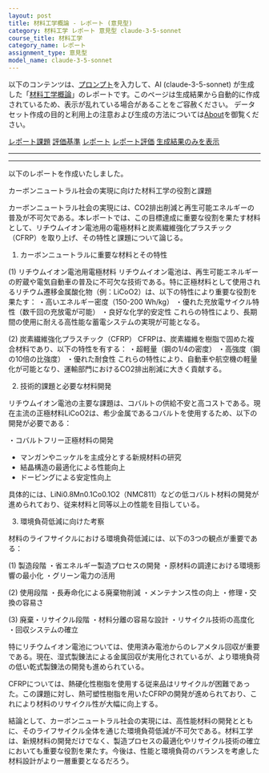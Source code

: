 ```yaml
---
layout: post
title: 材料工学概論 - レポート (意見型)
category: 材料工学 レポート 意見型 claude-3-5-sonnet
course_title: 材料工学
category_name: レポート
assignment_type: 意見型
model_name: claude-3-5-sonnet
---
```


以下のコンテンツは、[プロンプト](https://github.com/takedatoshiyuki/synthetic_assignments/tree/main/generated/材料工学/claude-3-5-sonnet/prompt_レポート-意見型.md)を入力して、AI (claude-3-5-sonnet) が生成した「[材料工学概論](/contents/材料工学/)」のレポートです。このページは生成結果から自動的に作成されているため、表示が乱れている場合があることをご容赦ください。
データセット作成の目的と利用上の注意および生成の方法については[About](/About)を御覧ください。

[レポート課題](../レポート課題-意見型)
[評価基準](../評価基準-意見型)
[レポート](../レポート-意見型)
[レポート評価](../レポート評価-意見型)
[生成結果のみを表示](https://github.com/takedatoshiyuki/synthetic_assignments/tree/main/generated/材料工学/claude-3-5-sonnet/レポート-意見型.md)
  

***
***
  
以下のレポートを作成いたしました。

カーボンニュートラル社会の実現に向けた材料工学の役割と課題

カーボンニュートラル社会の実現には、CO2排出削減と再生可能エネルギーの普及が不可欠である。本レポートでは、この目標達成に重要な役割を果たす材料として、リチウムイオン電池用の電極材料と炭素繊維強化プラスチック（CFRP）を取り上げ、その特性と課題について論じる。

1. カーボンニュートラルに重要な材料とその特性

(1) リチウムイオン電池用電極材料
リチウムイオン電池は、再生可能エネルギーの貯蔵や電気自動車の普及に不可欠な技術である。特に正極材料として使用されるリチウム遷移金属酸化物（例：LiCoO2）は、以下の特性により重要な役割を果たす：
・高いエネルギー密度（150-200 Wh/kg）
・優れた充放電サイクル特性（数千回の充放電が可能）
・良好な化学的安定性
これらの特性により、長期間の使用に耐える高性能な蓄電システムの実現が可能となる。

(2) 炭素繊維強化プラスチック（CFRP）
CFRPは、炭素繊維を樹脂で固めた複合材料であり、以下の特性を有する：
・超軽量（鋼の1/4の密度）
・高強度（鋼の10倍の比強度）
・優れた耐食性
これらの特性により、自動車や航空機の軽量化が可能となり、運輸部門におけるCO2排出削減に大きく貢献する。

2. 技術的課題と必要な材料開発

リチウムイオン電池の主要な課題は、コバルトの供給不安と高コストである。現在主流の正極材料LiCoO2は、希少金属であるコバルトを使用するため、以下の開発が必要である：

・コバルトフリー正極材料の開発
- マンガンやニッケルを主成分とする新規材料の研究
- 結晶構造の最適化による性能向上
- ドーピングによる安定性向上

具体的には、LiNi0.8Mn0.1Co0.1O2（NMC811）などの低コバルト材料の開発が進められており、従来材料と同等以上の性能を目指している。

3. 環境負荷低減に向けた考察

材料のライフサイクルにおける環境負荷低減には、以下の3つの観点が重要である：

(1) 製造段階
・省エネルギー製造プロセスの開発
・原材料の調達における環境影響の最小化
・グリーン電力の活用

(2) 使用段階
・長寿命化による廃棄物削減
・メンテナンス性の向上
・修理・交換の容易さ

(3) 廃棄・リサイクル段階
・材料分離の容易な設計
・リサイクル技術の高度化
・回収システムの確立

特にリチウムイオン電池については、使用済み電池からのレアメタル回収が重要である。現在、湿式製錬法による金属回収が実用化されているが、より環境負荷の低い乾式製錬法の開発も進められている。

CFRPについては、熱硬化性樹脂を使用する従来品はリサイクルが困難であった。この課題に対し、熱可塑性樹脂を用いたCFRPの開発が進められており、これにより材料のリサイクル性が大幅に向上する。

結論として、カーボンニュートラル社会の実現には、高性能材料の開発とともに、そのライフサイクル全体を通じた環境負荷低減が不可欠である。材料工学は、新規材料の開発だけでなく、製造プロセスの最適化やリサイクル技術の確立においても重要な役割を果たす。今後は、性能と環境負荷のバランスを考慮した材料設計がより一層重要となるだろう。
